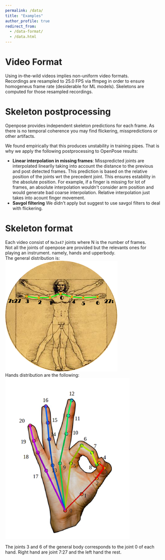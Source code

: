 ```yaml
---
permalink: /data/
title: "Examples"
author_profile: true
redirect_from: 
  - /data-format/
  - /data.html
---
```

# Video Format
Using in-the-wild videos implies non-uniform video formats.  
Recordings are resampled to 25.0 FPS via ffmpeg in order to ensure homogeneus frame rate (desiderable for ML models).
Skeletons are computed for those resampled recordings.  

# Skeleton postprocessing  
Openpose provides independent skeleton predictions for each frame.  As there is no temporal coherence you may find flickering, misspredictions or other artifacts.  

We found empirically that this produces unstability in training pipes. That is why we apply the following postprocessing to OpenPose results:
* **Linear interpolation in missing frames**: Misspredicted joints are interpolated linearlly taking into account the distance to the previous and post detected frames. This prediction is based on the relative position of the joints wrt the precedent joint. This ensures estability in the absolute position. For example, if a finger is missing for lot of frames, an absolute interpolation wouldn't consider arm position and would generate bad coarse interpolation. Relative interpolation just takes into acount finger movement.  
* **Savgol filtering** We didn't apply but suggest to use savgol filters to deal with flickering.  

# Skeleton format  
Each video consist of `Nx3x47` joints where N is the number of frames.  
Not all the joints of openpose are provided but the relevants ones for playing an instrument. namely, hands and upperbody.  
The general distribution is:  
![Body Joints](/images/da_vinci.png)  
Hands distribution are the following:  
<img src="https://raw.githubusercontent.com/CMU-Perceptual-Computing-Lab/openpose/master/doc/media/keypoints_hand.png" alt="Open P ose Hand" width="400" title="Open Pose Hand"/>

The joints 3 and 6 of the general body corresponds to the joint 0 of  each hand. Right hand are joint 7:27 and the left hand the rest. 
